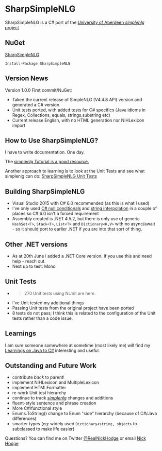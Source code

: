 # SharpSimpleNLG
SharpSimpleNLG is a C# port of the [University of Aberdeen *simplenlg* project](https://github.com/simplenlg/simplenlg)


## NuGet
[SharpSimpleNLG](https://nuget.org/packages/SharpSimpleNLG)

```
Install-Package SharpSimpleNLG
``` 

## Version News
Version 1.0.0 First commit/NuGet:
* Taken the current release of SimpleNLG (V4.4.8 API) version and generated a C# version. 
* Unit tests ported, with added tests for C# specifics (Java idioms in Regex, Collections, equals, strings.substring etc)
* Current release English, with no HTML generation nor NIHLexicon import

## How to Use SharpSimpleNLG?
I have to write documentation. One day. 

The [simplenlg Tutorial is a good resource.](https://github.com/simplenlg/simplenlg/wiki/Section-0-%E2%80%93-SimpleNLG-Tutorial)

Another approach to learning is to look at the Unit Tests and see what simplenlg can do: [SharpSimpleNLG Unit Tests](https://github.com/nickhodge/SharpSimpleNLG/blob/master/SharpSimpleNLGTests/)

## Building SharpSimpleNLG
* Visual Studio 2015 with C# 6.0 recommended (as this is what I used)
* I've only used [C# null conditionals](https://msdn.microsoft.com/en-au/library/dn986595.aspx) and [string interpolation](https://msdn.microsoft.com/en-us/library/dn961160.aspx) in a couple of places so C# 6.0 isn't a forced requirement
* Assembly created is .NET 4.5.2, but there is only use of generic ```HashSet<T>```, ```Stack<T>```, ```List<T>``` and ```Dictionary<K,V>``` with no async/await - so it should port to earlier .NET if you are into that sort of thing.

## Other .NET versions
* As at 20th June I added a .NET Core version. If you use this and need help - reach out. 
* Next up to test: Mono

## Unit Tests
* >270 Unit tests using NUnit are here.
* I've Unit tested my additional things
* Passing Unit tests from the original project have been ported
* 8 tests do not pass; I think this is related to the configuration of the Unit tests rather than a code issue.

## Learnings

I am sure someone somewhere at sometime (most likely me) will find my [Learnings on Java to C#](https://github.com/nickhodge/SharpSimpleNLG/blob/master/JavaToCsharpLearnings.md) interesting and useful.

## Outstanding and Future Work
* contribute _back_ to parent!
* implement NIHLexicon and MultipleLexicon 
* implement HTMLFormatter
* re-work Unit test hierarchy
* continue to track [*simplenlg*](https://github.com/simplenlg/simplenlg) changes and additions
* fluent-style sentence and phrase creation
* More C#/functional style
* Enums.ToString() change to Enum "side" hierarchy (because of C#/Java differences)
* smarter types (eg: widely used ```Dictionary<string, object>``` to subclassed to make life easier)

Questions? You can find me on Twitter [@RealNickHodge](https://twitter.com/RealNickHodge) or email [Nick Hodge](mailto:nhodge@mungr.com)
